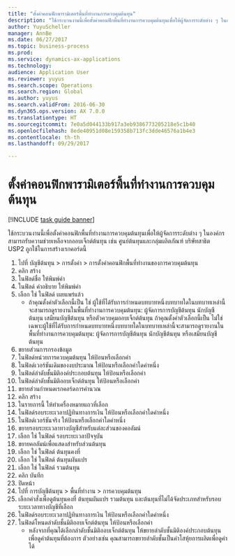 ```yaml
--- 
title: "ตั้งค่าคอนฟิกพารามิเตอร์พื้นที่ทำงานการควบคุมต้นทุน"
description: "ใช้กระบวนงานนี้เพื่อตั้งค่าคอนฟิกพื้นที่ทำงานการควบคุมต้นทุนเพื่อให้ผู้จัดการระดับต่าง ๆ ในองค์กรสามารถรับความช่วยเหลือจากออบเจ็กต์ต้นทุน เช่น ศูนย์ต้นทุนและกลุ่มผลิตภัณฑ์"
author: YuyuScheller
manager: AnnBe
ms.date: 06/27/2017
ms.topic: business-process
ms.prod: 
ms.service: dynamics-ax-applications
ms.technology: 
audience: Application User
ms.reviewer: yuyus
ms.search.scope: Operations
ms.search.region: Global
ms.author: yuyus
ms.search.validFrom: 2016-06-30
ms.dyn365.ops.version: AX 7.0.0
ms.translationtype: HT
ms.sourcegitcommit: 7e0a5d044133b917a3eb9386773205218e5c1b40
ms.openlocfilehash: 8ede40951d08e159358b713fc3dde46576a1b4e3
ms.contentlocale: th-th
ms.lasthandoff: 09/29/2017

---
```

# <a name="configure-cost-control-workspace-parameters"></a>ตั้งค่าคอนฟิกพารามิเตอร์พื้นที่ทำงานการควบคุมต้นทุน

[!INCLUDE [task guide banner](../../includes/task-guide-banner.md)]

ใช้กระบวนงานนี้เพื่อตั้งค่าคอนฟิกพื้นที่ทำงานการควบคุมต้นทุนเพื่อให้ผู้จัดการระดับต่าง ๆ ในองค์กรสามารถรับความช่วยเหลือจากออบเจ็กต์ต้นทุน เช่น ศูนย์ต้นทุนและกลุ่มผลิตภัณฑ์ บริษัทสาธิต USP2 ถูกใช้ในการสร้างเรกคอร์ดนี้

1. ไปที่ บัญชีต้นทุน > การตั้งค่า > การตั้งค่าคอนฟิกพื้นที่ทำงานของการควบคุมต้นทุน
2. คลิก สร้าง
3. ในฟิลด์ชื่อ ให้พิมพ์ค่า 
4. ในฟิลด์ คำอธิบาย ให้พิมพ์ค่า
5. เลือก ใช่ ในฟิลด์ เผยแพร่แล้ว
    * ถ้าคุณตั้งค่าตัวเลือกนี้เป็น ใช่ ผู้ใช้ที่ได้รับการกำหนดบทบาทหนึ่งบทบาทใดในบทบาทเหล่านี้จะสามารถดูรายงานในพื้นที่ทำงานการควบคุมต้นทุน: ผู้จัดการการบัญชีต้นทุน นักบัญชีต้นทุน เสมียนบัญชีต้นทุน หรือตัวควบคุมออบเจ็กต์ต้นทุน ถ้าคุณตั้งค่าตัวเลือกนี้เป็น ไม่ใช่ เฉพาะผู้ใช้ที่ได้รับการกำหนดบทบาทหนึ่งบทบาทใดในบทบาทเหล่านี้จะสามารถดูรายงานในพื้นที่ทำงานการควบคุมต้นทุน: ผู้จัดการการบัญชีต้นทุน นักบัญชีต้นทุน หรือเสมียนบัญชีต้นทุน  
6. ขยายส่วนการกรองข้อมูล
7. ในฟิลด์หน่วยการควบคุมต้นทุน ให้ป้อนหรือเลือกค่า
8. ในฟิลด์เวอร์ชันเดิมของงบประมาณ ให้ป้อนหรือเลือกค่าใดค่าหนึ่ง
9. ในฟิลด์ลำดับชั้นมิติองค์ประกอบต้นทุน ให้ป้อนหรือเลือกค่า
10. ในฟิลด์ลำดับชั้นมิติออบเจ็กต์ต้นทุน ให้ป้อนหรือเลือกค่า
11. ขยายส่วนกำหนดเรกคอร์ดการคำนวณ
12. คลิก สร้าง
13. ในรายการนี้ ให้ทำเครื่องหมายแถวที่เลือก
14. ในฟิลด์รอบระยะเวลาปฏิทินทางการเงิน ให้ป้อนหรือเลือกค่าใดค่าหนึ่ง
15. ในฟิลด์เวอร์ชันจริง ให้ป้อนหรือเลือกค่าใดค่าหนึ่ง
16. ขยายรอบระยะเวลาทางบัญชีสำหรับแต่ละส่วนของคอลัมน์
17. เลือก ใช่ ในฟิลด์ รอบระยะเวลาปัจจุบัน
18. ขยายคอลัมน์เพื่อแสดงสำหรับส่วนต้นทุน
19. เลือก ใช่ ในฟิลด์ ต้นทุนคงที่
20. เลือก ใช่ ในฟิลด์ ต้นทุนผันแปร
21. เลือก ใช่ ในฟิลด์ รวมต้นทุน
22. คลิก บันทึก
23. ปิดหน้า
24. ไปที่ การบัญชีต้นทุน > พื้นที่ทำงาน > การควบคุมต้นทุน
25. เลือกคำสั่งเพื่อดูต้นทุนคงที่ ต้นทุนผันแปร รวมต้นทุน และต้นทุนที่ไม่ได้จัดประเภทสำหรับรอบระยะเวลาทางบัญชีที่เลือก
26. ในฟิลด์รอบระยะเวลาปฏิทินทางการเงิน ให้ป้อนหรือเลือกค่าใดค่าหนึ่ง
27. ในฟิลด์โหนดลำดับชั้นมิติออบเจ็กต์ต้นทุน ให้ป้อนหรือเลือกค่า
    * หลังจากที่คุณได้เลือกลำดับชั้นมิติออบเจ็กต์ต้นทุน ให้ขยายลำดับชั้นมิติองค์ประกอบต้นทุนเพื่อดูค่าต้นทุนที่ต้องการ ตัวอย่างเช่น คุณสามารถขยายลำดับชั้นเป็นค่าโสหุ้ยการผลิตเพื่อดูค่าได้  



